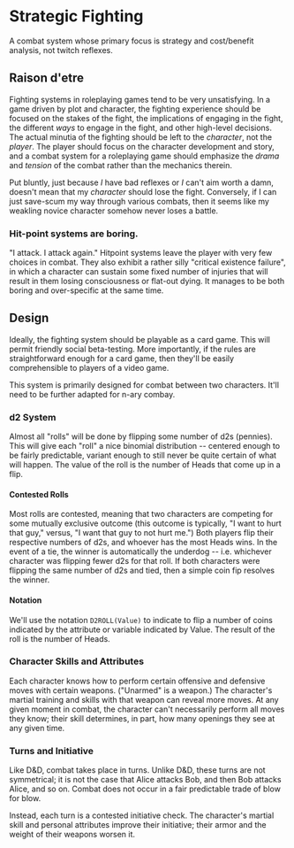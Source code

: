 # Strategic Fighting
A combat system whose primary focus is strategy and cost/benefit analysis, not twitch reflexes.

## Raison d'etre
Fighting systems in roleplaying games tend to be very unsatisfying. In a game driven by plot and character, the fighting experience should be focused on the stakes of the fight, the implications of engaging in the fight, the different *ways* to engage in the fight, and other high-level decisions. The actual minutia of the fighting should be left to the *character*, not the *player*. The player should focus on the character development and story, and a combat system for a roleplaying game should emphasize the *drama* and *tension* of the combat rather than the mechanics therein.

Put bluntly, just because *I* have bad reflexes or *I* can't aim worth a damn, doesn't mean that my *character* should lose the fight. Conversely, if I can just save-scum my way through various combats, then it seems like my weakling novice character somehow never loses a battle.

### Hit-point systems are boring.

"I attack. I attack again." Hitpoint systems leave the player with very few choices in combat. They also exhibit a rather silly "critical existence failure", in which a character can sustain some fixed number of injuries that will result in them losing consciousness or flat-out dying. It manages to be both boring and over-specific at the same time.

## Design

Ideally, the fighting system should be playable as a card game. This will permit friendly social beta-testing. More importantly, if the rules are straightforward enough for a card game, then they'll be easily comprehensible to players of a video game.

This system is primarily designed for combat between two characters. It'll need to be further adapted for n-ary combay.

### d2 System

Almost all "rolls" will be done by flipping some number of d2s (pennies). This will give each "roll" a nice binomial distribution -- centered enough to be fairly predictable, variant enough to still never be quite certain of what will happen. The value of the roll is the number of Heads that come up in a flip.

#### Contested Rolls

Most rolls are contested, meaning that two characters are competing for some mutually exclusive outcome (this outcome is typically, "I want to hurt that guy," versus, "I want that guy to not hurt me.") Both players flip their respective numbers of d2s, and whoever has the most Heads wins. In the event of a tie, the winner is automatically the underdog -- i.e. whichever character was flipping fewer d2s for that roll. If both characters were flipping the same number of d2s and tied, then a simple coin fip resolves the winner.

#### Notation

We'll use the notation ```D2ROLL(Value)``` to indicate to flip a number of coins indicated by the attribute or variable indicated by Value. The result of the roll is the number of Heads.

### Character Skills and Attributes

Each character knows how to perform certain offensive and defensive moves with certain weapons. ("Unarmed" is a weapon.) The character's martial training and skills with that weapon can reveal more moves. At any given moment in combat, the character can't necessarily perform all moves they know; their skill determines, in part, how many openings they see at any given time.

### Turns and Initiative

Like D&D, combat takes place in turns. Unlike D&D, these turns are not symmetrical; it is not the case that Alice attacks Bob, and then Bob attacks Alice, and so on. Combat does not occur in a fair predictable trade of blow for blow.

Instead, each turn is a contested initiative check. The character's martial skill and personal attributes improve their initiative; their armor and the weight of their weapons worsen it.
